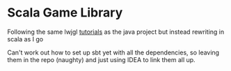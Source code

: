 # Scala Game Library

Following the same lwjgl [tutorials](https://www.youtube.com/watch?v=WMiggUPst-Q) as the java project
but instead rewriting in scala as I go

Can't work out how to set up sbt yet with all the dependencies, so leaving them in the repo (naughty) and just using IDEA to link them all up.